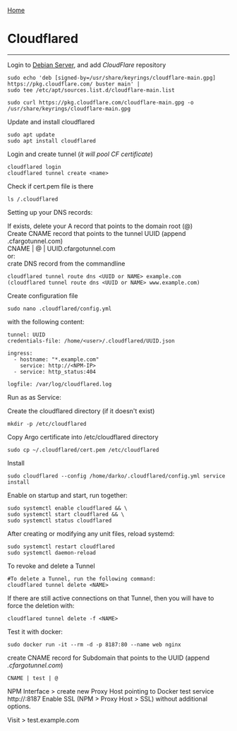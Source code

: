  <p align="left">
  <a href="https://github.com/vdarkobar/Home-Cloud#self-hosted-cloud">Home</a>
</p>  
  
# Cloudflared
  
---
  
Login to <a href="https://github.com/vdarkobar/Home-Cloud/blob/main/shared/Debian.md">Debian Server</a>, and add *CloudFlare* repository
```
sudo echo 'deb [signed-by=/usr/share/keyrings/cloudflare-main.gpg] https://pkg.cloudflare.com/ buster main' |
sudo tee /etc/apt/sources.list.d/cloudflare-main.list

sudo curl https://pkg.cloudflare.com/cloudflare-main.gpg -o /usr/share/keyrings/cloudflare-main.gpg
```
Update and install cloudflared
```
sudo apt update
sudo apt install cloudflared
```

Login and create tunnel (*it will pool CF certificate*)
```
cloudflared login
cloudflared tunnel create <name>
```

Check if cert.pem file is there
```
ls /.cloudflared
```

Setting up your DNS records:  
  
If exists, delete your A record that points to the domain root (@)  
Create CNAME record that points to the tunnel UUID (append .cfargotunnel.com)  
CNAME | @ | UUID.cfargotunnel.com  
or:  
crate DNS record from the commandline
```
cloudflared tunnel route dns <UUID or NAME> example.com
(cloudflared tunnel route dns <UUID or NAME> www.example.com)
```
  
Create configuration file 
```
sudo nano .cloudflared/config.yml
```
with the following content:
```
tunnel: UUID
credentials-file: /home/<user>/.cloudflared/UUID.json

ingress:
  - hostname: "*.example.com"
    service: http://<NPM-IP>
  - service: http_status:404

logfile: /var/log/cloudflared.log
```
  
Run as as Service:
  
Create the cloudflared directory (if it doesn't exist)
```
mkdir -p /etc/cloudflared
```
Copy Argo certificate into /etc/cloudflared directory
```
sudo cp ~/.cloudflared/cert.pem /etc/cloudflared
```

Install
```
sudo cloudflared --config /home/darko/.cloudflared/config.yml service install
```

Enable on startup and start, run together:
```
sudo systemctl enable cloudflared && \
sudo systemctl start cloudflared && \
sudo systemctl status cloudflared
```
After creating or modifying any unit files, reload systemd:
```
sudo systemctl restart cloudflared
sudo systemctl daemon-reload
```

To revoke and delete a Tunnel
```
#To delete a Tunnel, run the following command:
cloudflared tunnel delete <NAME>
```

If there are still active connections on that Tunnel, then you will have to force the deletion with:
```
cloudflared tunnel delete -f <NAME>
```
  
Test it with docker:
```
sudo docker run -it --rm -d -p 8187:80 --name web nginx
```
create CNAME record for Subdomain that points to the UUID (append *.cfargotunnel.com*)
```
CNAME | test | @
```
NPM Interface > create new Proxy Host pointing to Docker test service http://<IP>:8187
Enable SSL (NPM > Proxy Host > SSL) without additional options.
  
Visit > test.example.com
